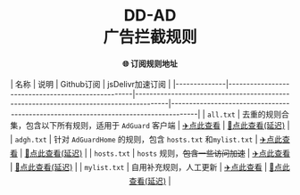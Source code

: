 <h1 align="center">DD-AD<br>广告拦截规则</h1>
<div align="center">

<strong>🌐 订阅规则地址</strong><br/><br/>
| 名称           | 说明                                                | Github订阅                                                                              | jsDelivr加速订阅                                                                        |
|--------------|---------------------------------------------------|---------------------------------------------------------------------------------------|-------------------------------------------------------------------------------------|
| `all.txt`    | 去重的规则合集，包含以下所有规则，适用于 `AdGuard` 客户端                | [✈️点此查看](https://raw.githubusercontent.com/afwfv/DD-AD/master/rule/all.txt)      | [🚀点此查看(延迟)](https://cdn.jsdelivr.net/gh/afwfv/DD-AD@master/rule/all.txt)    |
| `adgh.txt`   | 针对 `AdGuardHome` 的规则，包含 `hosts.txt` 和`mylist.txt` | [✈️点此查看](https://raw.githubusercontent.com/afwfv/DD-AD/master/rule/adgh.txt)   | [🚀点此查看(延迟)](https://cdn.jsdelivr.net/gh/afwfv/DD-AD@master/rule/adgh.txt)   |
| `hosts.txt`  | `hosts` 规则，~~包含一些访问加速~~                           | [✈️点此查看](https://raw.githubusercontent.com/afwfv/DD-AD/master/rule/hosts.txt)  | [🚀点此查看(延迟)](https://cdn.jsdelivr.net/gh/afwfv/DD-AD@master/rule/hosts.txt)  |
| `mylist.txt` | 自用补充规则，人工更新                                       | [✈️点此查看](https://raw.githubusercontent.com/afwfv/DD-AD/master/rule/mylist.txt) | [🚀点此查看(延迟)](https://cdn.jsdelivr.net/gh/afwfv/DD-AD@master/rule/mylist.txt) |